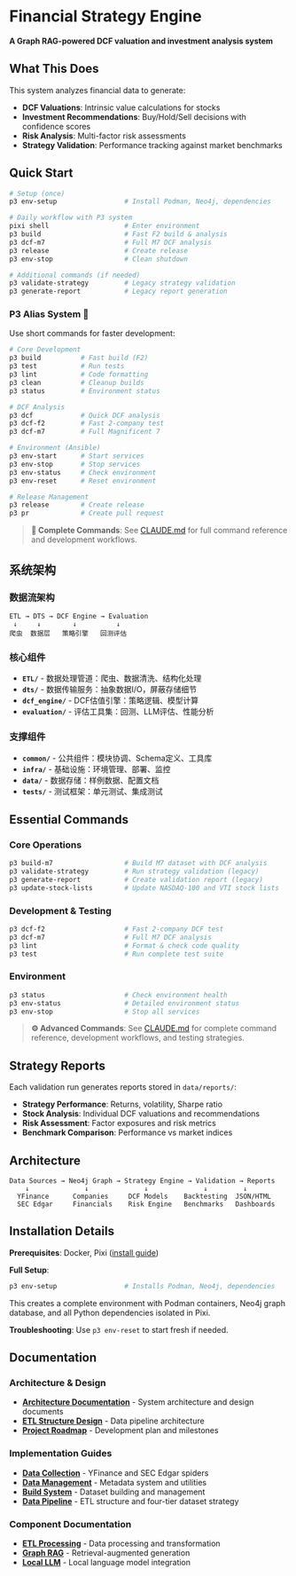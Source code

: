 # Financial Strategy Engine

**A Graph RAG-powered DCF valuation and investment analysis system**

## What This Does

This system analyzes financial data to generate:
- **DCF Valuations**: Intrinsic value calculations for stocks
- **Investment Recommendations**: Buy/Hold/Sell decisions with confidence scores  
- **Risk Analysis**: Multi-factor risk assessments
- **Strategy Validation**: Performance tracking against market benchmarks

## Quick Start

```bash
# Setup (once)  
p3 env-setup                 # Install Podman, Neo4j, dependencies

# Daily workflow with P3 system
pixi shell                   # Enter environment
p3 build                     # Fast F2 build & analysis  
p3 dcf-m7                    # Full M7 DCF analysis
p3 release                   # Create release
p3 env-stop                  # Clean shutdown

# Additional commands (if needed)
p3 validate-strategy         # Legacy strategy validation
p3 generate-report           # Legacy report generation  
```

### P3 Alias System 🚀

Use short commands for faster development:

```bash
# Core Development
p3 build          # Fast build (F2)
p3 test           # Run tests
p3 lint           # Code formatting
p3 clean          # Cleanup builds
p3 status         # Environment status

# DCF Analysis  
p3 dcf            # Quick DCF analysis
p3 dcf-f2         # Fast 2-company test
p3 dcf-m7         # Full Magnificent 7

# Environment (Ansible)
p3 env-start      # Start services
p3 env-stop       # Stop services  
p3 env-status     # Check environment
p3 env-reset      # Reset environment

# Release Management
p3 release        # Create release
p3 pr             # Create pull request
```

> **📖 Complete Commands**: See [CLAUDE.md](CLAUDE.md) for full command reference and development workflows.

## 系统架构

### 数据流架构
```
ETL → DTS → DCF Engine → Evaluation
 ↓     ↓        ↓          ↓
爬虫  数据层   策略引擎   回测评估
```

### 核心组件

- **`ETL/`** - 数据处理管道：爬虫、数据清洗、结构化处理
- **`dts/`** - 数据传输服务：抽象数据I/O，屏蔽存储细节
- **`dcf_engine/`** - DCF估值引擎：策略逻辑、模型计算
- **`evaluation/`** - 评估工具集：回测、LLM评估、性能分析

### 支撑组件

- **`common/`** - 公共组件：模块协调、Schema定义、工具库
- **`infra/`** - 基础设施：环境管理、部署、监控
- **`data/`** - 数据存储：样例数据、配置文档 
- **`tests/`** - 测试框架：单元测试、集成测试

## Essential Commands

### Core Operations
```bash
p3 build-m7                  # Build M7 dataset with DCF analysis
p3 validate-strategy         # Run strategy validation (legacy)
p3 generate-report           # Create validation report (legacy)  
p3 update-stock-lists        # Update NASDAQ-100 and VTI stock lists
```

### Development & Testing
```bash
p3 dcf-f2                    # Fast 2-company DCF test
p3 dcf-m7                    # Full M7 DCF analysis
p3 lint                      # Format & check code quality
p3 test                      # Run complete test suite
```

### Environment
```bash
p3 status                    # Check environment health
p3 env-status                # Detailed environment status  
p3 env-stop                  # Stop all services
```

> **⚙️ Advanced Commands**: See [CLAUDE.md](CLAUDE.md) for complete command reference, development workflows, and testing strategies.

## Strategy Reports

Each validation run generates reports stored in `data/reports/`:
- **Strategy Performance**: Returns, volatility, Sharpe ratio
- **Stock Analysis**: Individual DCF valuations and recommendations  
- **Risk Assessment**: Factor exposures and risk metrics
- **Benchmark Comparison**: Performance vs market indices

## Architecture

```
Data Sources → Neo4j Graph → Strategy Engine → Validation → Reports
    ↓              ↓              ↓              ↓         ↓
  YFinance      Companies     DCF Models    Backtesting  JSON/HTML
  SEC Edgar     Financials    Risk Engine   Benchmarks   Dashboards
```

## Installation Details

**Prerequisites**: Docker, Pixi ([install guide](https://pixi.sh/latest/))

**Full Setup**:
```bash
p3 env-setup                 # Installs Podman, Neo4j, dependencies
```

This creates a complete environment with Podman containers, Neo4j graph database, and all Python dependencies isolated in Pixi.

**Troubleshooting**: Use `p3 env-reset` to start fresh if needed.

## Documentation

### Architecture & Design
- **[Architecture Documentation](docs/README.md)** - System architecture and design documents
- **[ETL Structure Design](docs/ETL_STRUCTURE_DESIGN.md)** - Data pipeline architecture
- **[Project Roadmap](docs/PROJECT_ROADMAP.md)** - Development plan and milestones

### Implementation Guides
- **[Data Collection](spider/README.md)** - YFinance and SEC Edgar spiders
- **[Data Management](common/README.md)** - Metadata system and utilities  
- **[Build System](scripts/README.md)** - Dataset building and management
- **[Data Pipeline](data/README.md)** - ETL structure and four-tier dataset strategy

### Component Documentation
- **[ETL Processing](ETL/README.md)** - Data processing and transformation
- **[Graph RAG](graph_rag/README.md)** - Retrieval-augmented generation
- **[Local LLM](local_llm/README.md)** - Local language model integration
